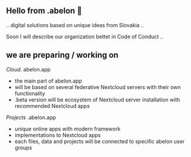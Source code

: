 ## Hello from .abelon 👋

.. digital solutions based on unique ideas from Slovakia ..

Soon I will describe our organization bettet in Code of Conduct ..


we are preparing / working on 
--- 

*Cloud*. abelon.app
- the main part of abelon.app 
- will be based on several federative Nextcloud servers with their own functionality
- .beta version will be ecosystem of Nextcloud server installation with recommended Nextcloud apps


*Projects* .abelon.app 
- unique online apps with modern framework 
- implementations to Nextcloud apps
- each files, data and projects will be connected to specific abelon user groups
